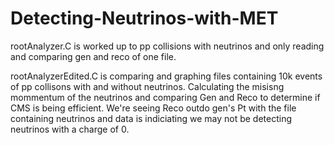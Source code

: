 # Detecting-Neutrinos-with-MET
rootAnalyzer.C is worked up to pp collisions with neutrinos and only reading and comparing gen and reco of one file.

rootAnalyzerEdited.C is comparing and graphing files containing 10k events of pp collisons with and without neutrinos. Calculating the misisng mommentum of the neutrinos and comparing Gen and Reco to determine if CMS is being efficient. We're seeing Reco outdo gen's Pt with the file containing neutrinos and data is indiciating we may not be detecting neutrinos with a charge of 0.
